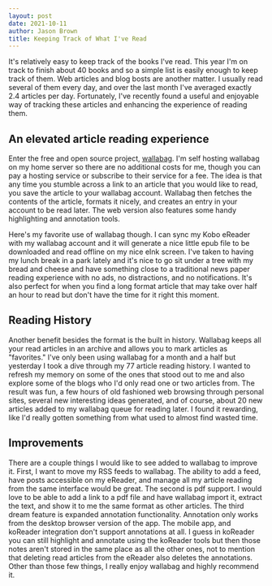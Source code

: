 ```yaml
---
layout: post
date: 2021-10-11
author: Jason Brown
title: Keeping Track of What I've Read
---
```

It's relatively easy to keep track of the books I've read. This year I'm on track to finish about 40 books and so a simple list is easily enough to keep track of them. Web articles and blog bosts are another matter. I usually read several of them every day, and over the last month I've averaged exactly 2.4 articles per day. Fortunately, I've recently found a useful and enjoyable way of tracking these articles and enhancing the experience of reading them.

## An elevated article reading experience
Enter the free and open source project, [wallabag](https://github.com/wallabag/wallabag). I'm self hosting wallabag on my home server so there are no additional costs for me, though you can pay a hosting service or subscribe to their service for a fee. The idea is that any time you stumble across a link to an article that you would like to read, you save the article to your wallabag account. Wallabag then fetches the contents of the article, formats it nicely, and creates an entry in your account to be read later. The web version also features some handy highlighting and annotation tools.

Here's my favorite use of wallabag though. I can sync my Kobo eReader with my wallabag account and it will generate a nice little epub file to be downloaded and read offline on my nice eInk screen. I've taken to having my lunch break in a park lately and it's nice to go sit under a tree with my bread and cheese and have something close to a traditional news paper reading experience with no ads, no distractions, and no notifications. It's also perfect for when you find a long format article that may take over half an hour to read but don't have the time for it right this moment.

## Reading History
Another benefit besides the format is the built in history. Wallabag keeps all your read articles in an archive and allows you to mark articles as "favorites." I've only been using wallabag for a month and a half but yesterday I took a dive through my 77 article reading history. I wanted to refresh my memory on some of the ones that stood out to me and also explore some of the blogs who I'd only read one or two articles from. The result was fun, a few hours of old fashioned web browsing through personal sites, several new interesting ideas generated, and of course, about 20 new articles added to my wallabag queue for reading later. I found it rewarding, like I'd really gotten something from what used to almost find wasted time.

## Improvements
There are a couple things I would like to see added to wallabag to improve it. First, I want to move my RSS feeds to wallabag. The ability to add a feed, have posts accessible on my eReader, and manage all my article reading from the same interface would be great. The second is pdf support. I would love to be able to add a link to a pdf file and have wallabag import it, extract the text, and show it to me the same format as other articles. The third dream feature is expanded annotation functionality. Annotation only works from the desktop browser version of the app. The mobile app, and koReader integration don't support annotations at all. I guess in koReader you can still highlight and annotate using the koReader tools but then those notes aren't stored in the same place as all the other ones, not to mention that deleting read articles from the eReader also deletes the annotations. Other than those few things, I really enjoy wallabag and highly recommend it.

